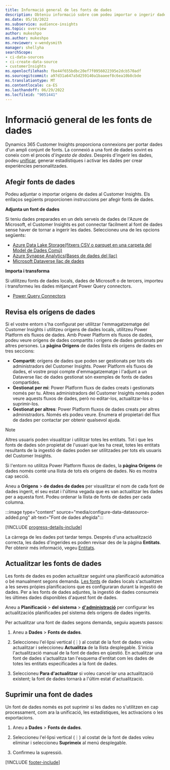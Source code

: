 ```yaml
---
title: Informació general de les fonts de dades
description: Obteniu informació sobre com podeu importar o ingerir dades de diverses fonts.
ms.date: 05/18/2022
ms.subservice: audience-insights
ms.topic: overview
author: mukeshpo
ms.author: mukeshpo
ms.reviewer: v-wendysmith
manager: shellyha
searchScope:
- ci-data-sources
- ci-create-data-source
- customerInsights
ms.openlocfilehash: fbe44f655bdbc20ef7f0956022395e2dcb570adf
ms.sourcegitcommit: a97d31a647a5d259140a1baaeef8c6ea10b8cbde
ms.translationtype: MT
ms.contentlocale: ca-ES
ms.lasthandoff: 06/29/2022
ms.locfileid: "9051441"
---
```

# <a name="data-sources-overview"></a>Informació general de les fonts de dades

Dynamics 365 Customer Insights proporciona connexions per portar dades d'un ampli conjunt de fonts. La connexió a una font de dades sovint es coneix com el procés d'*ingesta de dades*. Després d'ingerir les dades, podeu [unificar](data-unification.md), generar estadístiques i activar les dades per crear experiències personalitzades.

## <a name="add-data-sources"></a>Afegir fonts de dades

Podeu adjuntar o importar orígens de dades al Customer Insights. Els enllaços següents proporcionen instruccions per afegir fonts de dades.

**Adjunta un font de dades**

Si teniu dades preparades en un dels serveis de dades de l'Azure de Microsoft, el Customer Insights es pot connectar fàcilment al font de dades sense haver de tornar a ingerir les dades. Seleccioneu una de les opcions següents:
- [Azure Data Lake Storage(fitxers CSV o parquet en una carpeta del Model de Dades Comú)](connect-common-data-model.md)
- [Azure Synapse Analytics(Bases de dades del llac)](connect-synapse.md)
- [Microsoft Dataverse llac de dades](connect-dataverse-managed-lake.md)

**Importa i transforma**

Si utilitzeu fonts de dades locals, dades de Microsoft o de tercers, importeu i transformeu les dades mitjançant Power Query connectors.
- [Power Query Connectors](connect-power-query.md)

## <a name="review-data-sources"></a>Revisa els orígens de dades

Si el vostre entorn s'ha configurat per utilitzar l'emmagatzematge del Customer Insights i utilitzeu orígens de dades locals, utilitzeu Power Platform els fluxos de dades. Amb Power Platform els fluxos de dades, podeu veure orígens de dades compartits i orígens de dades gestionats per altres persones. La **pàgina Orígens** de dades llista els orígens de dades en tres seccions:
- **Compartit**: orígens de dades que poden ser gestionats per tots els administradors del Customer Insights. Power Platform els fluxos de dades, el vostre propi compte d'emmagatzematge i l'adjunt a un Dataverse llac de dades gestionat són exemples de fonts de dades compartides.
- **Gestionat per mi**: Power Platform fluxs de dades creats i gestionats només per tu. Altres administradors del Customer Insights només poden veure aquests fluxos de dades, però no editar-los, actualitzar-los o suprimir-los.
- **Gestionat per altres**: Power Platform fluxos de dades creats per altres administradors. Només els podeu veure. Enumera el propietari del flux de dades per contactar per obtenir qualsevol ajuda.
> [!NOTE]
> Altres usuaris poden visualitzar i utilitzar totes les entitats. Tot i que les fonts de dades són propietat de l'usuari que les ha creat, totes les entitats resultants de la ingestió de dades poden ser utilitzades per tots els usuaris del Customer Insights.

Si l'entorn no utilitza Power Platform fluxos de dades, la **pàgina Orígens** de dades només conté una llista de tots els orígens de dades. No es mostra cap secció.

Aneu a **Orígens** > **de dades de dades** per visualitzar el nom de cada font de dades ingerit, el seu estat i l'última vegada que es van actualitzar les dades per a aquesta font. Podeu ordenar la llista de fonts de dades per cada columna.

:::image type="content" source="media/configure-data-datasource-added.png" alt-text="Font de dades afegida":::

[!INCLUDE [progress-details-include](includes/progress-details-pane.md)]

La càrrega de les dades pot tardar temps. Després d'una actualització correcta, les dades d'ingerides es poden revisar des de la pàgina **Entitats**. Per obtenir més informació, vegeu [Entitats](entities.md).

## <a name="refresh-data-sources"></a>Actualitzar les fonts de dades

Les fonts de dades es poden actualitzar seguint una planificació automàtica o bé manualment segons demanda. [Les fonts](connect-power-query.md#add-data-from-on-premises-data-sources) de dades locals s'actualitzen a les seves pròpies planificacions que es configuraran durant la ingestió de dades. Per a les fonts de dades adjuntes, la ingestió de dades consumeix les últimes dades disponibles d'aquest font de dades.

Aneu a **Planificació** > **del sistema** > [**d'administració**](system.md#schedule-tab) per configurar les actualitzaciós planificades pel sistema dels orígens de dades ingerits.

Per actualitzar una font de dades segons demanda, seguiu aquests passos:

1. Aneu a **Dades** > **Fonts de dades**.

1. Seleccioneu l'el·lipsi vertical (&vellip;) al costat de la font de dades voleu actualitzar i seleccioneu **Actualitza** de la llista desplegable. S'inicia l'actualització manual de la font de dades en qüestió. En actualitzar una font de dades s'actualitza tan l'esquema d'entitat com les dades de totes les entitats especificades a la font de dades.

1. Seleccioneu **Para d'actualitzar** si voleu cancel·lar una actualització existent; la font de dades tornarà a l'últim estat d'actualització.

## <a name="delete-a-data-source"></a>Suprimir una font de dades

Un font de dades només es pot suprimir si les dades no s'utilitzen en cap processament, com ara la unificació, les estadístiques, les activacions o les exportacions.

1. Aneu a **Dades** > **Fonts de dades**.

2. Seleccioneu l'el·lipsi vertical (&vellip;) al costat de la font de dades voleu eliminar i seleccioneu **Suprimeix** al menú desplegable.

3. Confirmeu la supressió.


[!INCLUDE [footer-include](includes/footer-banner.md)]
